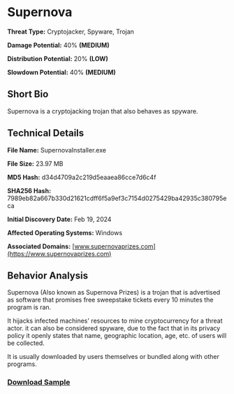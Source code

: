 # Supernova

**Threat Type:** Cryptojacker, Spyware, Trojan


**Damage Potential:** 40% **(MEDIUM)**

**Distribution Potential:** 20% **(LOW)**

**Slowdown Potential:** 40% **(MEDIUM)**

## Short Bio
Supernova is a cryptojacking trojan that also behaves as spyware.

## Technical Details
**File Name:** SupernovaInstaller.exe

**File Size:** 23.97 MB

**MD5 Hash:** d34d4709a2c219d5eaaea86cce7d6c4f

**SHA256 Hash:** 7989eb82a667b330d21621cdff6f5a9ef3c7154d0275429ba42935c380795eca

**Initial Discovery Date:** Feb 19, 2024

**Affected Operating Systems:** Windows

**Associated Domains:** [www.supernovaprizes.com](https://www.supernovaprizes.com)

## Behavior Analysis
Supernova (Also known as Supernova Prizes) is a trojan that is advertised as software that promises free sweepstake tickets every 10 minutes the program is ran.

It hijacks infected machines' resources to mine cryptocurrency for a threat actor. it can also be considered spyware, due to the fact that in its privacy policy it openly states that name, geographic location, age, etc. of users will be collected.

It is usually downloaded by users themselves or bundled along with other programs.

### [Download Sample](https://mega.nz/file/VCdUiABB#IqkIJbRXEXoG1_dsL-NU7mF6vEhn14ePm34uIXUJyrk)
